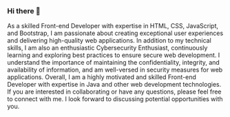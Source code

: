 ### Hi there 👋

As a skilled Front-end Developer with expertise in HTML, CSS, JavaScript, and Bootstrap, I am passionate about creating exceptional user experiences and delivering high-quality web applications.
In addition to my technical skills, I am also an enthusiastic Cybersecurity Enthusiast, continuously learning and exploring best practices to ensure secure web development. I understand the importance of maintaining the confidentiality, integrity, and availability of information, and am well-versed in security measures for web applications.
Overall, I am a highly motivated and skilled Front-end Developer with expertise in Java and other web development technologies. If you are interested in collaborating or have any questions, please feel free to connect with me. I look forward to discussing potential opportunities with you.
